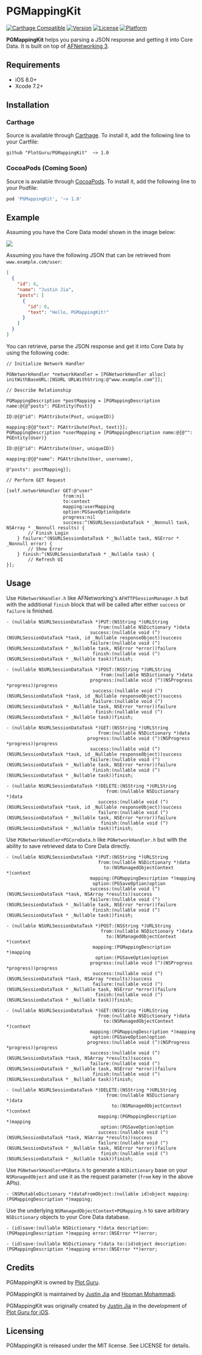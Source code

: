 # PGMappingKit

[![Carthage Compatible](https://img.shields.io/badge/Carthage-compatible-4BC51D.svg?style=flat)](https://github.com/Carthage/Carthage)
[![Version](https://img.shields.io/cocoapods/v/PGMappingKit.svg?style=flat)](http://cocoapods.org/pods/PGMappingKit)
[![License](https://img.shields.io/cocoapods/l/PGMappingKit.svg?style=flat)](http://cocoapods.org/pods/PGMappingKit)
[![Platform](https://img.shields.io/cocoapods/p/PGMappingKit.svg?style=flat)](http://cocoapods.org/pods/PGMappingKit)

**PGMappingKit** helps you parsing a JSON response and getting it into Core Data. It is built on top of [AFNetworking 3](https://github.com/AFNetworking/AFNetworking).

## Requirements

- iOS 8.0+
- Xcode 7.2+

## Installation

### Carthage

Source is available through [Carthage](https://github.com/Carthage/Carthage). To install it, add the following line to your Cartfile:

```ogdl
github "PlotGuru/PGMappingKit"  ~> 1.0
```

### CocoaPods (Coming Soon)

Source is available through [CocoaPods](http://cocoapods.org). To install it, add the following line to your Podfile:

```ruby
pod 'PGMappingKit', '~> 1.0'
```

## Example

Assuming you have the Core Data model shown in the image below:

![](https://cloud.githubusercontent.com/assets/3337361/12500157/6a3871ca-c065-11e5-9469-4fa5c62b6925.png)

Assuming you have the following JSON that can be retrieved from `www.example.com/user`:

```json
[
  {
    "id": 6,
    "name": "Justin Jia",
    "posts": [
      {
        "id": 0,
        "text": "Hello, PGMappingKit!"
      }
    ]
  }
]
```

You can retrieve, parse the JSON response and get it into Core Data by using the following code:

```objc
// Initialize Network Handler

PGNetworkHandler *networkHandler = [PGNetworkHandler alloc] initWithBaseURL:[NSURL URLWithString:@"www.example.com"]];

// Describe Relationship

PGMappingDescription *postMapping = [PGMappingDescription name:@{@"posts": PGEntity(Post)}
                                                            ID:@{@"id": PGAttribute(Post, uniqueID)}
                                                       mapping:@{@"text": PGAttribute(Post, text)}];
PGMappingDescription *userMapping = [PGMappingDescription name:@{@"": PGEntity(User)}
                                                            ID:@{@"id": PGAttribute(User, uniqueID)}
                                                       mapping:@{@"name": PGAttribute(User, username),
                                                                 @"posts": postMapping}];

// Perform GET Request

[self.networkHandler GET:@"user"
                     from:nil
                     to:context
                     mapping:userMapping
                     option:PGSaveOptionUpdate
                     progress:nil
                     success:^(NSURLSessionDataTask * _Nonnull task, NSArray * _Nonnull results) {
        // Finish Login
    } failure:^(NSURLSessionDataTask * _Nullable task, NSError * _Nonnull error) {
        // Show Error
    } finish:^(NSURLSessionDataTask * _Nullable task) {
        // Refresh UI
}];
```
## Usage

Use `PGNetworkHandler.h` like AFNetworking's `AFHTTPSessionManager.h` but with the additional `finish` block that will be called after either `success` or `failure` is finished.

```objc
- (nullable NSURLSessionDataTask *)PUT:(NSString *)URLString
                                  from:(nullable NSDictionary *)data
                               success:(nullable void (^)(NSURLSessionDataTask *task, id _Nullable responseObject))success
                               failure:(nullable void (^)(NSURLSessionDataTask * _Nullable task, NSError *error))failure
                                finish:(nullable void (^)(NSURLSessionDataTask * _Nullable task))finish;

- (nullable NSURLSessionDataTask *)POST:(NSString *)URLString
                                   from:(nullable NSDictionary *)data
                               progress:(nullable void (^)(NSProgress *progress))progress
                                success:(nullable void (^)(NSURLSessionDataTask *task, id _Nullable responseObject))success
                                failure:(nullable void (^)(NSURLSessionDataTask * _Nullable task, NSError *error))failure
                                 finish:(nullable void (^)(NSURLSessionDataTask * _Nullable task))finish;

- (nullable NSURLSessionDataTask *)GET:(NSString *)URLString
                                  from:(nullable NSDictionary *)data
                              progress:(nullable void (^)(NSProgress *progress))progress
                               success:(nullable void (^)(NSURLSessionDataTask *task, id _Nullable responseObject))success
                               failure:(nullable void (^)(NSURLSessionDataTask * _Nullable task, NSError *error))failure
                                finish:(nullable void (^)(NSURLSessionDataTask * _Nullable task))finish;

- (nullable NSURLSessionDataTask *)DELETE:(NSString *)URLString
                                     from:(nullable NSDictionary *)data
                                  success:(nullable void (^)(NSURLSessionDataTask *task, id _Nullable responseObject))success
                                  failure:(nullable void (^)(NSURLSessionDataTask * _Nullable task, NSError *error))failure
                                   finish:(nullable void (^)(NSURLSessionDataTask * _Nullable task))finish;
```

Use `PGNetworkHandler+PGCoreData.h` like `PGNetworkHandler.h` but with the ability to save retrieved data to Core Data directly.

```objc
- (nullable NSURLSessionDataTask *)PUT:(NSString *)URLString
                                  from:(nullable NSDictionary *)data
                                    to:(NSManagedObjectContext *)context
                               mapping:(PGMappingDescription *)mapping
                                option:(PGSaveOption)option
                               success:(nullable void (^)(NSURLSessionDataTask *task, NSArray *results))success
                               failure:(nullable void (^)(NSURLSessionDataTask * _Nullable task, NSError *error))failure
                                finish:(nullable void (^)(NSURLSessionDataTask * _Nullable task))finish;

- (nullable NSURLSessionDataTask *)POST:(NSString *)URLString
                                   from:(nullable NSDictionary *)data
                                     to:(NSManagedObjectContext *)context
                                mapping:(PGMappingDescription *)mapping
                                 option:(PGSaveOption)option
                               progress:(nullable void (^)(NSProgress *progress))progress
                                success:(nullable void (^)(NSURLSessionDataTask *task, NSArray *results))success
                                failure:(nullable void (^)(NSURLSessionDataTask * _Nullable task, NSError *error))failure
                                 finish:(nullable void (^)(NSURLSessionDataTask * _Nullable task))finish;

- (nullable NSURLSessionDataTask *)GET:(NSString *)URLString
                                  from:(nullable NSDictionary *)data
                                    to:(NSManagedObjectContext *)context
                               mapping:(PGMappingDescription *)mapping
                                option:(PGSaveOption)option
                              progress:(nullable void (^)(NSProgress *progress))progress
                               success:(nullable void (^)(NSURLSessionDataTask *task, NSArray *results))success
                               failure:(nullable void (^)(NSURLSessionDataTask * _Nullable task, NSError *error))failure
                                finish:(nullable void (^)(NSURLSessionDataTask * _Nullable task))finish;

- (nullable NSURLSessionDataTask *)DELETE:(NSString *)URLString
                                     from:(nullable NSDictionary *)data
                                       to:(NSManagedObjectContext *)context
                                  mapping:(PGMappingDescription *)mapping
                                   option:(PGSaveOption)option
                                  success:(nullable void (^)(NSURLSessionDataTask *task, NSArray *results))success
                                  failure:(nullable void (^)(NSURLSessionDataTask * _Nullable task, NSError *error))failure
                                   finish:(nullable void (^)(NSURLSessionDataTask * _Nullable task))finish;
```

Use `PGNetworkHandler+PGData.h` to generate a `NSDictionary` base on your `NSManagedObject` and use it as the request parameter (`from` key in the above APIs).

```objc
- (NSMutableDictionary *)dataFromObject:(nullable id)object mapping:(PGMappingDescription *)mapping;
```

Use the underlying `NSManagedObjectContext+PGMapping.h` to save arbitrary `NSDictionary` objects to your Core Data database.

```objc
- (id)save:(nullable NSDictionary *)data description:(PGMappingDescription *)mapping error:(NSError **)error;

- (id)save:(nullable NSDictionary *)data to:(id)object description:(PGMappingDescription *)mapping error:(NSError **)error;
```

## Credits

PGMappingKit is owned by [Plot Guru](http://www.plotguru.com).

PGMappingKit is maintained by [Justin Jia](https://github.com/justinjiadev/) and [Hooman Mohammadi](https://github.com/hooman96).

PGMappingKit was originally created by [Justin Jia](https://github.com/justinjiadev/) in the development of [Plot Guru for iOS](https://itunes.apple.com/app/id964629606).

## Licensing

PGMappingKit is released under the MIT license. See LICENSE for details.
